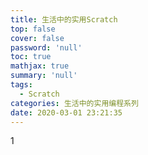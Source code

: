 ```yaml
---
title: 生活中的实用Scratch
top: false
cover: false
password: 'null'
toc: true
mathjax: true
summary: 'null'
tags:
  - Scratch
categories: 生活中的实用编程系列
date: 2020-03-01 23:21:35
---
```


1